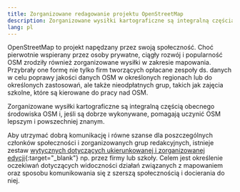 ```yaml
---
title: Zorganizowane redagowanie projektu OpenStreetMap
description: Zorganizowane wysiłki kartograficzne są integralną częścią obecnego środowiska OSM ...
lang: pl
---
```


OpenStreetMap to projekt napędzany przez swoją społeczność. Choć pierwotnie wspierany przez osoby prywatne, ciągły rozwój i popularność OSM zrodziły również zorganizowane wysiłki w zakresie mapowania.
Przybrały one formę nie tylko firm tworzących opłacane zespoły ds. danych w celu poprawy jakości danych OSM w określonych regionach lub do określonych zastosowań, ale także nieodpłatnych grup, takich jak zajęcia szkolne, które są kierowane do pracy nad OSM.

Zorganizowane wysiłki kartograficzne są integralną częścią obecnego środowiska OSM i, jeśli są dobrze wykonywane, pomagają uczynić OSM lepszym i powszechniej znanym.

Aby utrzymać dobrą komunikację i równe szanse dla poszczególnych członków społeczności i zorganizowanych grup redakcyjnych, istnieje zestaw [wytycznych dotyczących ukierunkowanej i zorganizowanej edycji](https://wiki.openstreetmap.org/wiki/Organised_Editing_Guidelines){:target="_blank"}  np. przez firmy lub szkoły. Celem jest określenie oczekiwań dotyczących widoczności działań związanych z mapowaniem oraz sposobu komunikowania się z szerszą społecznością i docierania do niej.